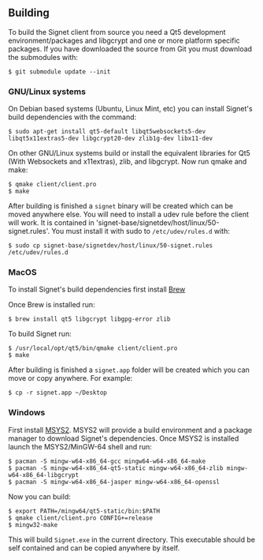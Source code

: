 ## Building

To build the Signet client from source you need a Qt5 development environment/packages and libgcrypt and one or more platform specific packages. If you have downloaded the source from Git you must download the submodules with:

	$ git submodule update --init

### GNU/Linux systems

On Debian based systems (Ubuntu, Linux Mint, etc) you can install Signet's build dependencies with the command:

	$ sudo apt-get install qt5-default libqt5websockets5-dev libqt5x11extras5-dev libgcrypt20-dev zlib1g-dev libx11-dev

On other GNU/Linux systems build or install the equivalent libraries for Qt5 (With Websockets and x11extras), zlib, and libgcrypt. Now run qmake and make:

	$ qmake client/client.pro
	$ make

After building is finished a `signet` binary will be created which can be moved anywhere else. You will need to install a udev rule before the client will work. It is contained in 'signet-base/signetdev/host/linux/50-signet.rules'. You must install it with sudo to `/etc/udev/rules.d` with:

	$ sudo cp signet-base/signetdev/host/linux/50-signet.rules /etc/udev/rules.d

### MacOS

To install Signet's build dependencies first install [Brew](https://brew.sh)

Once Brew is installed run:

	$ brew install qt5 libgcrypt libgpg-error zlib

To build Signet run:

	$ /usr/local/opt/qt5/bin/qmake client/client.pro
	$ make

After building is finished a `signet.app` folder will be created which you can move or copy anywhere. For example:

	$ cp -r signet.app ~/Desktop

### Windows

First install [MSYS2](www.msys2.com). MSYS2 will provide a build environment and a package manager to download Signet's dependencies. Once MSYS2 is installed launch the MSYS2/MinGW-64 shell and run:

	$ pacman -S mingw-w64-x86_64-gcc mingw64-w64-x86_64-make
	$ pacman -S mingw-w64-x86_64-qt5-static mingw-w64-x86_64-zlib mingw-w64-x86_64-libgcrypt
	$ pacman -S mingw-w64-x86_64-jasper mingw-w64-x86_64-openssl

Now you can build:

	$ export PATH=/mingw64/qt5-static/bin:$PATH
	$ qmake client/client.pro CONFIG+=release
	$ mingw32-make

This will build `Signet.exe` in the current directory. This executable should be self contained and can be copied anywhere by itself.
